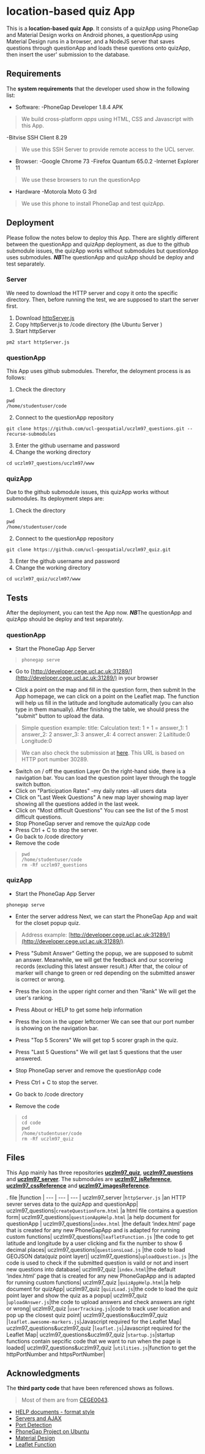# location-based quiz App

This is a **location-based quiz App**. It consists of a quizApp using PhoneGap and Material Design works on Android phones,  a questionApp using Material Design runs in a browser, and a NodeJS server that saves questions through questionApp and loads these questions onto quizApp, then insert the user' submission to the database.


## Requirements

The **system requirements** that the developer used show in the following list:

- Software:
-PhoneGap Developer 1.8.4 APK 
>We build cross-platform _apps_ using HTML, CSS and Javascript with this App.

-Bitvise SSH Client 8.29 
>We use this SSH Server to provide remote access to the UCL server.

- Browser:
-Google Chrome 73
-Firefox Quantum 65.0.2
-Internet Explorer 11
>We use these browsers to run the questionApp
- Hardware
-Motorola Moto G 3rd 
>We use this phone to install PhoneGap and test quizApp.


## Deployment

Please follow the notes below to deploy this App. There are slightly different between the questionApp and quizApp deployment, as due to the github submodule issues, the quizApp works without submodules but questionApp uses submodules.
***NB***The questionApp and quizApp should be deploy and test separately.

### Server
We need to download the HTTP server and copy it onto the specific directory. Then, before running the test, we are supposed to start the server first.

1. Download [httpServer.js](https://github.com/ucl-geospatial/uczlm97_server/blob/master/httpServer.js)
2. Copy httpServer.js to /code directory (the Ubuntu Server )
3. Start httpServer
```
pm2 start httpServer.js
```
###  questionApp
This App uses github submodules. Therefor, the deloyment process is as follows:
1. Check the directory
```
pwd
/home/studentuser/code
```
2.  Connect to the questionApp repository
```
git clone https://github.com/ucl-geospatial/uczlm97_questions.git --recurse-submodules
```
3. Enter the github username and password
4. Change the working directory
```
cd uczlm97_questions/uczlm97/www
```

###  quizApp

Due to the github submodule issues, this quizApp works without submodules. Its deployment steps are:
1. Check the directory
```
pwd
/home/studentuser/code
```
2.  Connect to the questionApp repository
```
git clone https://github.com/ucl-geospatial/uczlm97_quiz.git
```
3. Enter the github username and password
4. Change the working directory
```
cd uczlm97_quiz/uczlm97/www
```

## Tests
After the deployment, you can test the App now.
***NB***The questionApp and quizApp should be deploy and test separately.


###  questionApp
- Start the PhoneGap App Server
> ```
>phonegap serve
>```
- Go to [http://developer.cege.ucl.ac.uk:31289/](http://developer.cege.ucl.ac.uk:31289/) in your browser

- Click a point on the map and fill in the question form, then submit
In the App homepage, we can click on a point on the Leaflet map. The function will help us fill in the latitude and longitude automatically (you can also type in them manually). After finishing the table, we should press the "submit" button to upload the data. 
>Simple question example:
>title: Calculation
>text: 1 + 1 =
>answer_1: 1
>answer_2: 2
>answer_3: 3
>answer_4: 4
>correct answer: 2
>Laititude:0
>Longitude:0

> We can also check the submission at [here](http://developer.cege.ucl.ac.uk:30289/getQuizPoints/30289).
>This URL is based on HTTP port number 30289.
- Switch on / off the question Layer
On the right-hand side, there is a navigation bar. You can load the question point layer through the toggle switch button.
- Click on "Participation Rates"
-my daily rates
-all users data
- Click on "Last Week Questions"
A new map layer showing  map layer showing all the questions added in the last week.
- Click on "Most difficult Questions"
You can see the list of  the 5 most difficult questions.
- Stop PhoneGap server and remove the quizApp code
- Press Ctrl + C to stop the server.
- Go back to /code directory
- Remove the code
>```
>pwd 
>/home/studentuser/code
>rm -Rf uczlm97_questions
>```

###  quizApp
- Start the PhoneGap App Server
```
phonegap serve
```
- Enter the server address
Next, we can start the PhoneGap App and wait for the closet popup quiz. 
>Address example:
>[http://developer.cege.ucl.ac.uk:31289/](http://developer.cege.ucl.ac.uk:31289/).

- Press "Submit Answer"
Getting the popup, we are supposed to submit an answer. 
Meanwhile, we will get the feedback and our scorering records (excluding this latest answer result.)
After that, the colour of marker will change to green or red depending on the submitted answer is correct or wrong.
- Press the icon in the upper right corner and then "Rank"
We will get the user's ranking.
- Press About or HELP to get some help information

- Press the icon in the upper leftcorner 
We can see that our port number is showing on the navigation bar.

- Press "Top 5 Scorers"
We will get top 5 scorer graph in the quiz.
- Press "Last 5 Questions"
We will get last 5 questions that the user answered.
- Stop PhoneGap server and remove the questionApp code
- Press Ctrl + C to stop the server.
- Go back to /code directory
- Remove the code
>```
>cd
>cd code
>pwd
>/home/studentuser/code
>rm -Rf uczlm97_quiz
>```


## Files
This App mainly has three repositories **[uczlm97_quiz](https://github.com/ucl-geospatial/uczlm97_quiz)**, **[uczlm97_questions](https://github.com/ucl-geospatial/uczlm97_questions)** and **[uczlm97_server](https://github.com/ucl-geospatial/uczlm97_server)**. The submodules are **[uczlm97_jsReference](https://github.com/GEOGMLIU/uczlm97_jsReference)**, **[uczlm97_cssReference](https://github.com/GEOGMLIU/uczlm97_cssReference)** and **[uczlm97_imagesReference](https://github.com/GEOGMLIU/uczlm97_imagesReference)**.



.
file                           |function                     |
--- | --- | --- |
uczlm97_server  |`httpServer.js`            |an HTTP sevrer serves data to the quizApp and questionApp|
uczlm97_questions|`createQuestionForm.html`            |a html file contains a question form|
uczlm97_questions|`questionAppHelp.html`            |a help document for questionApp |
uczlm97_questions|`index.html`            |the default ‘index.html’ page that is created for any new PhoneGapApp and is adapted for running custom functions|
uczlm97_questions|`leafletFunction.js`            |the code to get latitude and longitude by a user clicking and fix the number to show 6 decimal places|
uczlm97_questions|`questionsLoad.js`            |the code to load GEOJSON data(quiz point layer)|
uczlm97_questions|`uploadQuestion.js`            |the code is used to check if the submitted question is vaild or not and insert new questions into database|
uczlm97_quiz     |`index.html`|the default ‘index.html’ page that is created for any new PhoneGapApp and is adapted for running custom functions|
uczlm97_quiz     |`quizAppHelp.html`|a help document for quizApp|
uczlm97_quiz     |`quizLoad.js`|the code to load the quiz point layer and show the quiz as a popup|
uczlm97_quiz     |`uploadAnswer.js`|the code to upload answers and check answers are right or wrong|
uczlm97_quiz     |`userTracking.js`|code to track user location and pop up the closest quiz point|
uczlm97_questions&uczlm97_quiz     |`leaflet.awesome-markers.js`|Javascript required for the Leaflet Map|
uczlm97_questions&uczlm97_quiz     |`leaflet.js`|Javascript required for the Leaflet Map|
uczlm97_questions&uczlm97_quiz     |`startup.js`|startup functions contain sepcific code that we want to run when the page is loaded|
uczlm97_questions&uczlm97_quiz     |`utilities.js`|function to get the httpPortNumber and httpsPortNumber|

## Acknowledgments
The **third party code** that have been referenced shows as follows.
>Most of them are from [CEGE0043](https://moodle-1819.ucl.ac.uk/course/view.php?id=1330&section=0). 
-  [HELP documents - format style](https://webdesign.tutsplus.com/articles/)
-  [ Servers and AJAX](https://moodle-1819.ucl.ac.uk/mod/folder/view.php?id=1025047)
- [Port Detection ](https://moodle-1819.ucl.ac.uk/course/view.php?id=1330&section=7)
- [PhoneGap Project on Ubuntu](https://moodle-1819.ucl.ac.uk/course/view.php?id=1330&section=6)
- [Material Design](https://getmdl.io/templates/dashboard/index.html)
- [Leaflet Function](https://moodle-1819.ucl.ac.uk/course/view.php?id=1330&section=5)
